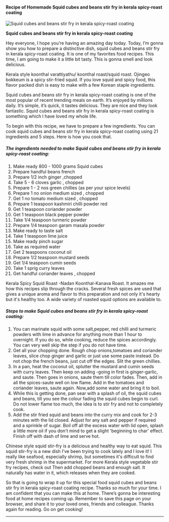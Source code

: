             

#### Recipe of Homemade Squid cubes and beans stir fry in kerala spicy-roast coating

![Squid cubes and beans stir fry in kerala spicy-roast coating](https://img-global.cpcdn.com/recipes/36224f12b10e4e70/751x532cq70/squid-cubes-and-beans-stir-fry-in-kerala-spicy-roast-coating-recipe-main-photo.jpg)

**Squid cubes and beans stir fry in kerala spicy-roast coating**

Hey everyone, I hope you’re having an amazing day today. Today, I’m gonna show you how to prepare a distinctive dish, squid cubes and beans stir fry in kerala spicy-roast coating. It is one of my favorites food recipes. This time, I am going to make it a little bit tasty. This is gonna smell and look delicious.

Kerala style koonthal varattiyathu/ koonthal roast/squid roast. Ojingeo bokkeum is a spicy stir-fried squid. If you love squid and spicy food, this flavor packed dish is easy to make with a few Korean staple ingredients.

Squid cubes and beans stir fry in kerala spicy-roast coating is one of the most popular of recent trending meals on earth. It’s enjoyed by millions daily. It’s simple, it’s quick, it tastes delicious. They are nice and they look fantastic. Squid cubes and beans stir fry in kerala spicy-roast coating is something which I have loved my whole life.

To begin with this recipe, we have to prepare a few ingredients. You can cook squid cubes and beans stir fry in kerala spicy-roast coating using 21 ingredients and 5 steps. Here is how you cook that.

##### The ingredients needed to make Squid cubes and beans stir fry in kerala spicy-roast coating:

1.  Make ready 800 - 1000 grams Squid cubes
2.  Prepare handful beans french
3.  Prepare 1/2 inch ginger ,chopped
4.  Take 5 - 6 cloves garlic , chopped
5.  Prepare 1 - 2 nos green chillies (as per your spice levels)
6.  Prepare 1 no onion medium sized , chopped
7.  Get 1 no tomato medium sized , chopped
8.  Prepare 1 teaspoon kashmiri chilli powder red
9.  Get 1 teaspoon coriander powder
10.  Get 1 teaspoon black pepper powder
11.  Take 1/4 teaspoon turmeric powder
12.  Prepare 1/4 teaspoon garam masala powder
13.  Make ready to taste salt
14.  Take 1 teaspoon lime juice
15.  Make ready pinch sugar
16.  Take as required water
17.  Get 2 teaspoons coconut oil
18.  Prepare 1/2 teaspoon mustard seeds
19.  Get 1/4 teaspoon cumin seeds
20.  Take 1 sprig curry leaves
21.  Get handful coriander leaves , chopped

Kerala Spicy Squid Roast -Nadan Koonthal-Kanava Roast. It amazes me how this recipes slip through the cracks. Several fresh spices are used that gives a unique aroma and flavor to this preparation and not only it's hearty but it's healthy too. A wide variety of roasted squid options are available to.

##### Steps to make Squid cubes and beans stir fry in kerala spicy-roast coating:

1.  You can marinate squid with some salt,pepper, red chilli and turmeric powders with lime in advance for anything more than 1 hour to overnight. If you do so, while cooking, reduce the spices accordingly. You can very well skip the step if you do not have time.
2.  Get all your chopping done. Rough chop onions,tomatoes and coriander leaves, slice chop ginger and garlic or just use some paste instead. Do not chop the french beans, just cut off the edges. Slit the green chillies.
3.  In a pan, heat the coconut oil, splutter the mustard and cumin seeds with curry leaves. Then keep on adding -going in first is ginger-garlic, and saute. Then goes in onions, saute them till color fades. Then, add in all the spices-saute well on low flame. Add in the tomatoes and coriander leaves, saute again. Now,add some water and bring it to boil.
4.  While this is getting done, pan sear with a splash of oil, the squid cubes and beans, till you see the colour fading the squid cubes begin to curl. Do not lower flame too much, the idea is to stir fry and not to completely cook.
5.  Add the stir fried squid and beans into the curry mix and cook for 2-3 minutes with the lid closed. Adjust for any salt and pepper if required and a sprinkle of sugar. Boil off all the excess water with lid open, splash a little more oil if you don't mind to get a slight 'beginning to char' effect. Finish off with dash of lime and serve hot.

Chinese style squid stir-fry is a delicious and healthy way to eat squid. This squid stir-fry is a new dish I've been trying to cook lately and I love it! I really like seafood, especially shrimp, but sometimes it's difficult to find very fresh shrimp in the supermarket. For more Kerala style vegetable stir fry recipes, check out Then add chopped beans and enough salt. It naturally has water in it, which releases when they are cooked.

So that is going to wrap it up for this special food squid cubes and beans stir fry in kerala spicy-roast coating recipe. Thanks so much for your time. I am confident that you can make this at home. There’s gonna be interesting food at home recipes coming up. Remember to save this page on your browser, and share it to your loved ones, friends and colleague. Thanks again for reading. Go on get cooking!

* * *